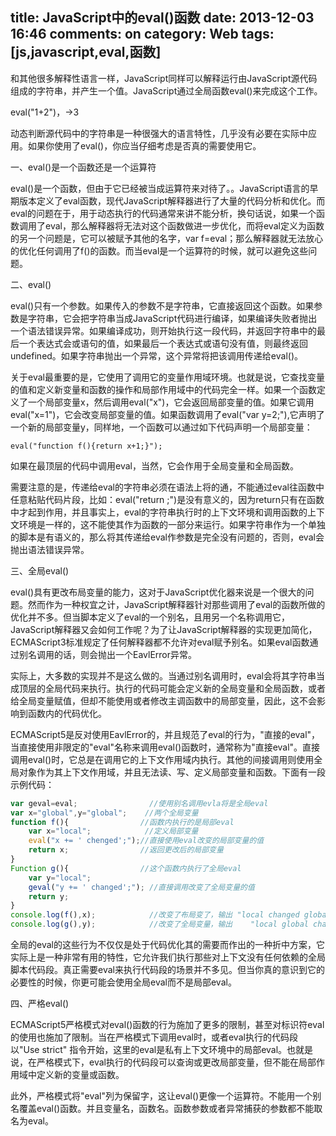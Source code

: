 title: JavaScript中的eval()函数
date: 2013-12-03 16:46
comments: on
category: Web
tags: [js,javascript,eval,函数]
---


 和其他很多解释性语言一样，JavaScript同样可以解释运行由JavaScript源代码组成的字符串，并产生一个值。JavaScript通过全局函数eval()来完成这个工作。
<!-- more -->
eval("1+2")，->3

 动态判断源代码中的字符串是一种很强大的语言特性，几乎没有必要在实际中应用。如果你使用了eval()，你应当仔细考虑是否真的需要使用它。

一、eval()是一个函数还是一个运算符

eval()是一个函数，但由于它已经被当成运算符来对待了。。JavaScript语言的早期版本定义了eval函数，现代JavaScript解释器进行了大量的代码分析和优化。而eval的问题在于，用于动态执行的代码通常来讲不能分析，换句话说，如果一个函数调用了eval，那么解释器将无法对这个函数做进一步优化，而将eval定义为函数的另一个问题是，它可以被赋予其他的名字，var f=eval；那么解释器就无法放心的优化任何调用了f()的函数。而当eval是一个运算符的时候，就可以避免这些问题。

二、eval()

eval()只有一个参数。如果传入的参数不是字符串，它直接返回这个函数。如果参数是字符串，它会把字符串当成JavaScript代码进行编译，如果编译失败者抛出一个语法错误异常。如果编译成功，则开始执行这一段代码，并返回字符串中的最后一个表达式会或语句的值，如果最后一个表达式或语句没有值，则最终返回undefined。如果字符串抛出一个异常，这个异常将把该调用传递给eval()。

关于eval最重要的是，它使用了调用它的变量作用域环境。也就是说，它查找变量的值和定义新变量和函数的操作和局部作用域中的代码完全一样。如果一个函数定义了一个局部变量x，然后调用eval("x")，它会返回局部变量的值。如果它调用eval("x=1")，它会改变局部变量的值。如果函数调用了eval("var y=2;"),它声明了一个新的局部变量y，同样地，一个函数可以通过如下代码声明一个局部变量：

`eval("function f(){return x+1;}");`

如果在最顶层的代码中调用eval，当然，它会作用于全局变量和全局函数。

需要注意的是，传递给eval的字符串必须在语法上将的通，不能通过eval往函数中任意粘贴代码片段，比如：eval("return ;")是没有意义的，因为return只有在函数中才起到作用，并且事实上，eval的字符串执行时的上下文环境和调用函数的上下文环境是一样的，这不能使其作为函数的一部分来运行。如果字符串作为一个单独的脚本是有语义的，那么将其传递给eval作参数是完全没有问题的，否则，eval会抛出语法错误异常。

三、全局eval()

eval()具有更改布局变量的能力，这对于JavaScript优化器来说是一个很大的问题。然而作为一种权宜之计，JavaScript解释器针对那些调用了eval的函数所做的优化并不多。但当脚本定义了eval的一个别名，且用另一个名称调用它，JavaScript解释器又会如何工作呢？为了让JavaScript解释器的实现更加简化，ECMAScript3标准规定了任何解释器都不允许对eval赋予别名。如果eval函数通过别名调用的话，则会抛出一个EavlError异常。

实际上，大多数的实现并不是这么做的。当通过别名调用时，eval会将其字符串当成顶层的全局代码来执行。执行的代码可能会定义新的全局变量和全局函数，或者给全局变量赋值，但却不能使用或者修改主调函数中的局部变量，因此，这不会影响到函数内的代码优化。

ECMAScript5是反对使用EavlError的，并且规范了eval的行为，"直接的eval"，当直接使用非限定的"eval"名称来调用eval()函数时，通常称为"直接eval"。直接调用eval()时，它总是在调用它的上下文作用域内执行。其他的间接调用则使用全局对象作为其上下文作用域，并且无法读、写、定义局部变量和函数。下面有一段示例代码：

```js
var geval=eval;                //使用别名调用evla将是全局eval
var x="global",y="global";    //两个全局变量
function f(){                //函数内执行的是局部eval
    var x="local";            //定义局部变量
    eval("x += ' chenged';");//直接使用eval改变的局部变量的值
    return x;                //返回更改后的局部变量
}
Function g(){                //这个函数内执行了全局eval
    var y="local";
    geval("y += ' changed';"); //直接调用改变了全局变量的值
    return y;
}
console.log(f(),x);            //改变了布局变了，输出 "local changed global"
console.log(g(),y);            //改变了全局变量，输出    "local global changed"
```

全局的eval的这些行为不仅仅是处于代码优化其的需要而作出的一种折中方案，它实际上是一种非常有用的特性，它允许我们执行那些对上下文没有任何依赖的全局脚本代码段。真正需要eval来执行代码段的场景并不多见。但当你真的意识到它的必要性的时候，你更可能会使用全局eval而不是局部eval。

四、严格eval()

ECMAScript5严格模式对eval()函数的行为施加了更多的限制，甚至对标识符eval的使用也施加了限制。当在严格模式下调用eval时，或者eval执行的代码段以"Use strict" 指令开始，这里的eval是私有上下文环境中的局部eval。也就是说，在严格模式下，eval执行的代码段可以查询或更改局部变量，但不能在局部作用域中定义新的变量或函数。

此外，严格模式将"eval"列为保留字，这让eval()更像一个运算符。不能用一个别名覆盖eval()函数。并且变量名，函数名。函数参数或者异常捕获的参数都不能取名为eval。

